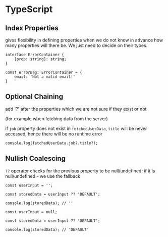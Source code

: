 # TypeScript

## Index Properties

gives flexibility in defining properties when we do not know in advance how many properties will there be. We just need to decide on their types.

```
interface ErrorContainer {
    [prop: string]: string;
}

const errorBag: ErrorContainer = {
    email: 'Not a valid email!'
}
```

## Optional Chaining

add '?' after the properties which we are not sure if they exist or not 

(for example when fetching data from the server)

if `job` property does not exist in `fetchedUserData`, `title` will be never accessed, hence there will be no runtime error

```
console.log(fetchedUserData.job?.title?);
```

## Nullish Coalescing

`??` operator checks for the previous property to be null/undefined; if it is null/undefined - we use the fallback

```
const userInput = '';

const storedData = userInput ?? 'DEFAULT';

console.log(storedData); // ''
```

```
const userInput = null;

const storedData = userInput ?? 'DEFAULT';

console.log(storedData); // 'DEFAULT'
```